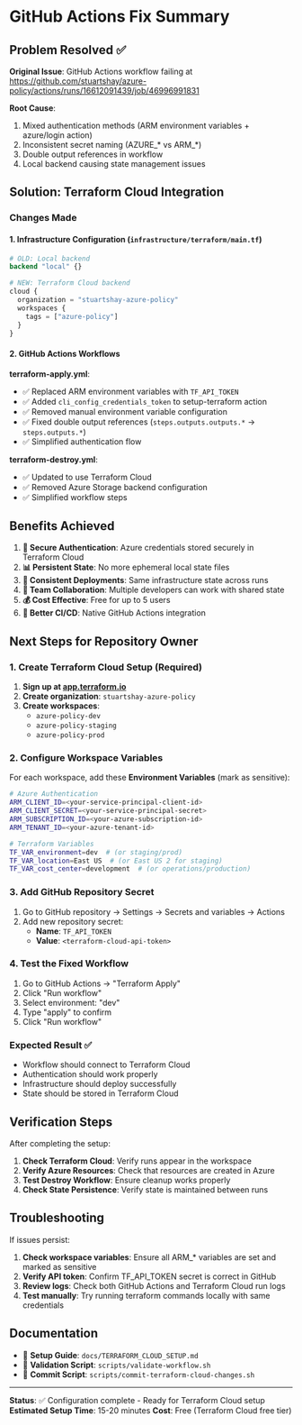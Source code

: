 # GitHub Actions Fix Summary

## Problem Resolved ✅

**Original Issue**: GitHub Actions workflow failing at https://github.com/stuartshay/azure-policy/actions/runs/16612091439/job/46996991831

**Root Cause**:
1. Mixed authentication methods (ARM environment variables + azure/login action)
2. Inconsistent secret naming (AZURE_* vs ARM_*)
3. Double output references in workflow
4. Local backend causing state management issues

## Solution: Terraform Cloud Integration

### Changes Made

#### 1. Infrastructure Configuration (`infrastructure/terraform/main.tf`)
```terraform
# OLD: Local backend
backend "local" {}

# NEW: Terraform Cloud backend
cloud {
  organization = "stuartshay-azure-policy"
  workspaces {
    tags = ["azure-policy"]
  }
}
```

#### 2. GitHub Actions Workflows

**terraform-apply.yml**:
- ✅ Replaced ARM environment variables with `TF_API_TOKEN`
- ✅ Added `cli_config_credentials_token` to setup-terraform action
- ✅ Removed manual environment variable configuration
- ✅ Fixed double output references (`steps.outputs.outputs.*` → `steps.outputs.*`)
- ✅ Simplified authentication flow

**terraform-destroy.yml**:
- ✅ Updated to use Terraform Cloud
- ✅ Removed Azure Storage backend configuration
- ✅ Simplified workflow steps

## Benefits Achieved

1. **🔐 Secure Authentication**: Azure credentials stored securely in Terraform Cloud
2. **📊 Persistent State**: No more ephemeral local state files
3. **🔄 Consistent Deployments**: Same infrastructure state across runs
4. **👥 Team Collaboration**: Multiple developers can work with shared state
5. **💰 Cost Effective**: Free for up to 5 users
6. **🚀 Better CI/CD**: Native GitHub Actions integration

## Next Steps for Repository Owner

### 1. Create Terraform Cloud Setup (Required)

1. **Sign up at [app.terraform.io](https://app.terraform.io)**
2. **Create organization**: `stuartshay-azure-policy`
3. **Create workspaces**:
   - `azure-policy-dev`
   - `azure-policy-staging`
   - `azure-policy-prod`

### 2. Configure Workspace Variables

For each workspace, add these **Environment Variables** (mark as sensitive):

```bash
# Azure Authentication
ARM_CLIENT_ID=<your-service-principal-client-id>
ARM_CLIENT_SECRET=<your-service-principal-secret>
ARM_SUBSCRIPTION_ID=<your-azure-subscription-id>
ARM_TENANT_ID=<your-azure-tenant-id>

# Terraform Variables
TF_VAR_environment=dev  # (or staging/prod)
TF_VAR_location=East US  # (or East US 2 for staging)
TF_VAR_cost_center=development  # (or operations/production)
```

### 3. Add GitHub Repository Secret

1. Go to GitHub repository → Settings → Secrets and variables → Actions
2. Add new repository secret:
   - **Name**: `TF_API_TOKEN`
   - **Value**: `<terraform-cloud-api-token>`

### 4. Test the Fixed Workflow

1. Go to GitHub Actions → "Terraform Apply"
2. Click "Run workflow"
3. Select environment: "dev"
4. Type "apply" to confirm
5. Click "Run workflow"

### Expected Result ✅

- Workflow should connect to Terraform Cloud
- Authentication should work properly
- Infrastructure should deploy successfully
- State should be stored in Terraform Cloud

## Verification Steps

After completing the setup:

1. **Check Terraform Cloud**: Verify runs appear in the workspace
2. **Verify Azure Resources**: Check that resources are created in Azure
3. **Test Destroy Workflow**: Ensure cleanup works properly
4. **Check State Persistence**: Verify state is maintained between runs

## Troubleshooting

If issues persist:

1. **Check workspace variables**: Ensure all ARM_* variables are set and marked as sensitive
2. **Verify API token**: Confirm TF_API_TOKEN secret is correct in GitHub
3. **Review logs**: Check both GitHub Actions and Terraform Cloud run logs
4. **Test manually**: Try running terraform commands locally with same credentials

## Documentation

- 📖 **Setup Guide**: `docs/TERRAFORM_CLOUD_SETUP.md`
- 🔧 **Validation Script**: `scripts/validate-workflow.sh`
- 📝 **Commit Script**: `scripts/commit-terraform-cloud-changes.sh`

---

**Status**: ✅ Configuration complete - Ready for Terraform Cloud setup
**Estimated Setup Time**: 15-20 minutes
**Cost**: Free (Terraform Cloud free tier)
